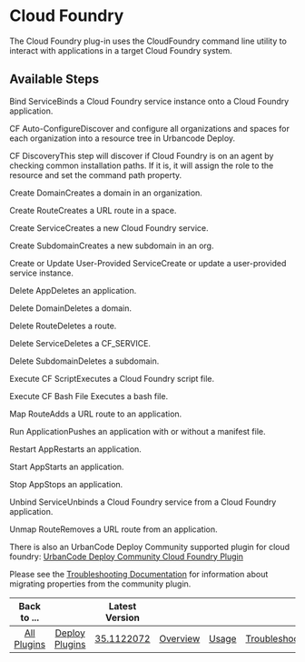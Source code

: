 
Cloud Foundry
=============


The Cloud Foundry plug-in uses the CloudFoundry command line utility to interact with applications in a target Cloud 
Foundry system.



Available Steps
---------------


Bind ServiceBinds a Cloud Foundry service instance onto a Cloud 
Foundry application.


CF Auto-ConfigureDiscover and configure all organizations and spaces for each organization into a
 resource tree in Urbancode Deploy.


CF DiscoveryThis step will discover if Cloud Foundry is on an agent by checking 
common installation paths. If it is, it will assign the role to the resource and set the command path property.


Create
 DomainCreates a domain in an organization.


Create RouteCreates a URL route in a space.


Create ServiceCreates a new 
Cloud Foundry service.


Create SubdomainCreates a new subdomain in an org.


Create or Update User-Provided 
ServiceCreate or update a user-provided service instance.


Delete AppDeletes an application.


Delete DomainDeletes a 
domain.


Delete RouteDeletes a route.


Delete ServiceDeletes a CF\_SERVICE.


Delete SubdomainDeletes a subdomain.



Execute CF ScriptExecutes a Cloud Foundry script file.


Execute CF Bash File Executes a bash file.


Map RouteAdds a 
URL route to an application.


Run ApplicationPushes an application with or without a manifest file.


Restart 
AppRestarts an application.


Start AppStarts an application.


Stop AppStops an application.


Unbind ServiceUnbinds a 
Cloud Foundry service from a Cloud Foundry application.


Unmap RouteRemoves a URL route from an application.



There 
is also an UrbanCode Deploy Community supported plugin for cloud foundry: [UrbanCode Deploy Community Cloud Foundry 
Plugin](https://github.com/IBM-UrbanCode/Cloud-Foundry-UCD)


Please see the [Troubleshooting 
Documentation](https://developer.ibm.com/urbancode/plugindoc/ibmucd/cloud-foundry/14-2/troubleshooting/) for information
 about migrating properties from the community plugin.




|Back to ...||Latest Version||||||
| :---: | :---: | :---: | :---: | :---: | :---: | :---: | :---: |
|[All Plugins](../../index.md)|[Deploy Plugins](../README.md)|[35.1122072](https://raw.githubusercontent.com/UrbanCode/IBM-UCD-PLUGINS/main/files/cloud-foundry/cloud-foundry-35.1122072.zip)|[Overview](overview.md)|[Usage](usage.md)|[Troubleshooting](troubleshooting.md)|[Steps](steps.md)|[Downloads](downloads.md)|
